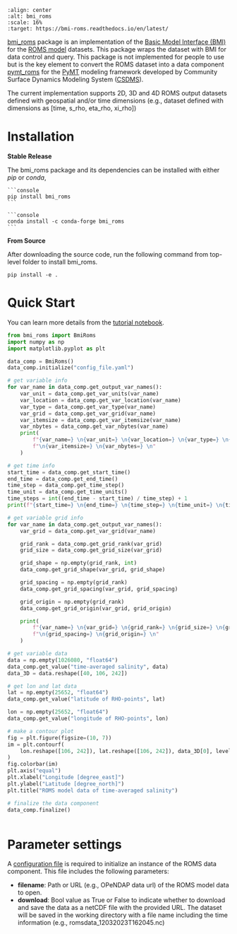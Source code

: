```{image} _static/logo.png
:align: center
:alt: bmi_roms
:scale: 16%
:target: https://bmi-roms.readthedocs.io/en/latest/
```

[bmi_roms][bmi_roms-github] package is an implementation of the
[Basic Model Interface (BMI)][bmi-docs] for the [ROMS model][roms_model] datasets.
This package wraps the dataset with BMI for data control and query.
This package is not implemented for people to use but is the key element to convert
the ROMS dataset into a data component [pymt_roms][pymt_roms] for
the [PyMT][pymt-docs] modeling framework developed by Community Surface Dynamics
Modeling System ([CSDMS][csdms]).

The current implementation supports 2D, 3D and 4D ROMS output datasets defined with geospatial and/or time dimensions
(e.g., dataset defined with dimensions as [time, s_rho, eta_rho, xi_rho])

# Installation

**Stable Release**

The bmi_roms package and its dependencies can be installed with either *pip* or *conda*,

````{tab} pip
```console
pip install bmi_roms
```
````

````{tab} conda
```console
conda install -c conda-forge bmi_roms
```
````

**From Source**

After downloading the source code, run the following command from top-level folder
to install bmi_roms.

```console
pip install -e .
```

# Quick Start

You can learn more details from the [tutorial notebook][bmi_roms-notebook].

```python
from bmi_roms import BmiRoms
import numpy as np
import matplotlib.pyplot as plt

data_comp = BmiRoms()
data_comp.initialize("config_file.yaml")

# get variable info
for var_name in data_comp.get_output_var_names():
    var_unit = data_comp.get_var_units(var_name)
    var_location = data_comp.get_var_location(var_name)
    var_type = data_comp.get_var_type(var_name)
    var_grid = data_comp.get_var_grid(var_name)
    var_itemsize = data_comp.get_var_itemsize(var_name)
    var_nbytes = data_comp.get_var_nbytes(var_name)
    print(
        f"{var_name=} \n{var_unit=} \n{var_location=} \n{var_type=} \n{var_grid=}"
        f"\n{var_itemsize=} \n{var_nbytes=} \n"
    )

# get time info
start_time = data_comp.get_start_time()
end_time = data_comp.get_end_time()
time_step = data_comp.get_time_step()
time_unit = data_comp.get_time_units()
time_steps = int((end_time - start_time) / time_step) + 1
print(f"{start_time=} \n{end_time=} \n{time_step=} \n{time_unit=} \n{time_steps=} \n")

# get variable grid info
for var_name in data_comp.get_output_var_names():
    var_grid = data_comp.get_var_grid(var_name)

    grid_rank = data_comp.get_grid_rank(var_grid)
    grid_size = data_comp.get_grid_size(var_grid)

    grid_shape = np.empty(grid_rank, int)
    data_comp.get_grid_shape(var_grid, grid_shape)

    grid_spacing = np.empty(grid_rank)
    data_comp.get_grid_spacing(var_grid, grid_spacing)

    grid_origin = np.empty(grid_rank)
    data_comp.get_grid_origin(var_grid, grid_origin)

    print(
        f"{var_name=} \n{var_grid=} \n{grid_rank=} \n{grid_size=} \n{grid_shape=}"
        f"\n{grid_spacing=} \n{grid_origin=} \n"
    )

# get variable data
data = np.empty(1026080, "float64")
data_comp.get_value("time-averaged salinity", data)
data_3D = data.reshape([40, 106, 242])

# get lon and lat data
lat = np.empty(25652, "float64")
data_comp.get_value("latitude of RHO-points", lat)

lon = np.empty(25652, "float64")
data_comp.get_value("longitude of RHO-points", lon)

# make a contour plot
fig = plt.figure(figsize=(10, 7))
im = plt.contourf(
    lon.reshape([106, 242]), lat.reshape([106, 242]), data_3D[0], levels=36
)
fig.colorbar(im)
plt.axis("equal")
plt.xlabel("Longitude [degree_east]")
plt.ylabel("Latitude [degree_north]")
plt.title("ROMS model data of time-averaged salinity")

# finalize the data component
data_comp.finalize()
```

```{image} _static/contour_plot.png
```

# Parameter settings

A [configuration file][config_file] is required to initialize an instance of the ROMS
data component. This file includes the following parameters:

* **filename**: Path or URL (e.g., OPeNDAP data url) of the ROMS model data to open.
* **download**: Bool value as True or False to indicate whether to download and save
  the data as a netCDF file with the provided URL. The dataset will be saved in the
  working directory with a file name including the time information (e.g.,
  romsdata_12032023T162045.nc)

<!-- links -->
[bmi-docs]: https://bmi.readthedocs.io
[csdms]: https://csdms.colorado.edu
[config_file]: https://github.com/gantian127/bmi_roms/blob/master/notebooks/config_file.yaml
[roms_model]: https://www.myroms.org/
[pymt-docs]: https://pymt.readthedocs.io
[bmi_roms-github]: https://github.com/gantian127/bmi_roms/
[bmi_roms-notebook]: https://github.com/gantian127/bmi_roms/blob/master/notebooks/bmi_roms.ipynb
[pymt_roms]: https://pymt-roms.readthedocs.io/
